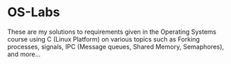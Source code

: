# OS-Labs
 These are my solutions to requirements given in the Operating Systems course using C (Linux Platform) on various topics such as Forking processes, signals, IPC (Message queues, Shared Memory, Semaphores), and more...
